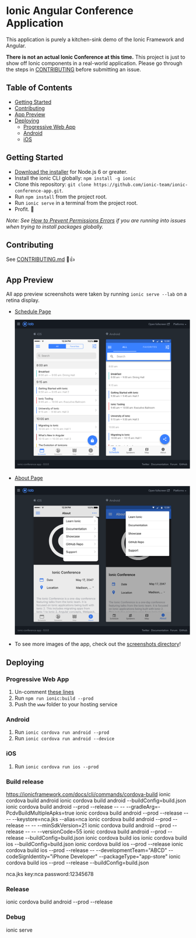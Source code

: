 # Ionic Angular Conference Application

This application is purely a kitchen-sink demo of the Ionic Framework and Angular.

**There is not an actual Ionic Conference at this time.** This project is just to show off Ionic components in a real-world application. Please go through the steps in [CONTRIBUTING](https://github.com/ionic-team/ionic-conference-app/blob/master/.github/CONTRIBUTING.md) before submitting an issue.


## Table of Contents
- [Getting Started](#getting-started)
- [Contributing](#contributing)
- [App Preview](#app-preview)
- [Deploying](#deploying)
  - [Progressive Web App](#progressive-web-app)
  - [Android](#android)
  - [iOS](#ios)


## Getting Started

* [Download the installer](https://nodejs.org/) for Node.js 6 or greater.
* Install the ionic CLI globally: `npm install -g ionic`
* Clone this repository: `git clone https://github.com/ionic-team/ionic-conference-app.git`.
* Run `npm install` from the project root.
* Run `ionic serve` in a terminal from the project root.
* Profit. :tada:

_Note: See [How to Prevent Permissions Errors](https://docs.npmjs.com/getting-started/fixing-npm-permissions) if you are running into issues when trying to install packages globally._

## Contributing
See [CONTRIBUTING.md](https://github.com/ionic-team/ionic-conference-app/blob/master/.github/CONTRIBUTING.md) :tada::+1:


## App Preview

All app preview screenshots were taken by running `ionic serve --lab` on a retina display.

- [Schedule Page](https://github.com/ionic-team/ionic-conference-app/blob/master/src/app/pages/schedule/schedule.html)

  <img src="resources/screenshots/SchedulePage.png" alt="Schedule">


- [About Page](https://github.com/ionic-team/ionic-conference-app/blob/master/src/app/pages/about/about.html)

  <img src="resources/screenshots/AboutPage.png" alt="Schedule">


- To see more images of the app, check out the [screenshots directory](https://github.com/ionic-team/ionic-conference-app/tree/master/resources/screenshots)!


## Deploying

### Progressive Web App

1. Un-comment [these lines](https://github.com/ionic-team/ionic2-app-base/blob/master/src/index.html#L21)
2. Run `npm run ionic:build --prod`
3. Push the `www` folder to your hosting service

### Android

1. Run `ionic cordova run android --prod`
2. Run `ionic cordova run android --device`

### iOS

1. Run `ionic cordova run ios --prod`

### Build release 
https://ionicframework.com/docs/cli/commands/cordova-build
ionic cordova build android
ionic cordova build android --buildConfig=build.json
ionic cordova build android --prod --release -- -- --gradleArg=-PcdvBuildMultipleApks=true
ionic cordova build android --prod --release -- -- --keystore=nca.jks --alias=nca
ionic cordova build android --prod --release -- -- --minSdkVersion=21
ionic cordova build android --prod --release -- -- --versionCode=55
ionic cordova build android --prod --release --buildConfig=build.json
ionic cordova build ios
ionic cordova build ios --buildConfig=build.json
ionic cordova build ios --prod --release
ionic cordova build ios --prod --release -- --developmentTeam="ABCD" --codeSignIdentity="iPhone Developer" --packageType="app-store"
ionic cordova build ios --prod --release --buildConfig=build.json

nca.jks
key:nca
password:12345678

### Release
ionic cordova build android --prod --release
### Debug
ionic serve